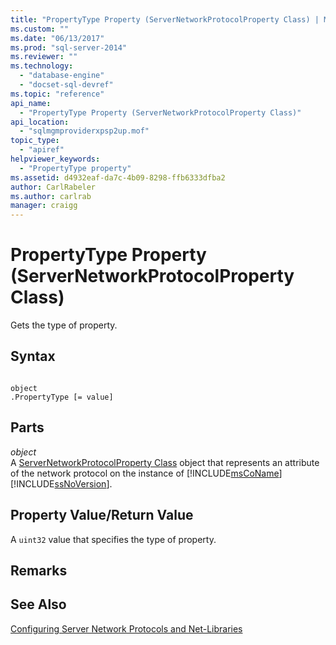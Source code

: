 ```yaml
---
title: "PropertyType Property (ServerNetworkProtocolProperty Class) | Microsoft Docs"
ms.custom: ""
ms.date: "06/13/2017"
ms.prod: "sql-server-2014"
ms.reviewer: ""
ms.technology: 
  - "database-engine"
  - "docset-sql-devref"
ms.topic: "reference"
api_name: 
  - "PropertyType Property (ServerNetworkProtocolProperty Class)"
api_location: 
  - "sqlmgmproviderxpsp2up.mof"
topic_type: 
  - "apiref"
helpviewer_keywords: 
  - "PropertyType property"
ms.assetid: d4932eaf-da7c-4b09-8298-ffb6333dfba2
author: CarlRabeler
ms.author: carlrab
manager: craigg
---
```

# PropertyType Property (ServerNetworkProtocolProperty Class)
  Gets the type of property.  
  
## Syntax  
  
```  
  
object  
.PropertyType [= value]  
```  
  
## Parts  
 *object*  
 A [ServerNetworkProtocolProperty Class](servernetworkprotocolproperty-class.md) object that represents an attribute of the network protocol on the instance of [!INCLUDE[msCoName](../../../includes/msconame-md.md)] [!INCLUDE[ssNoVersion](../../../includes/ssnoversion-md.md)].  
  
## Property Value/Return Value  
 A `uint32` value that specifies the type of property.  
  
## Remarks  
  
## See Also  
 [Configuring Server Network Protocols and Net-Libraries](http://msdn.microsoft.com/library/ms177485\(v=sql.100\).aspx)  
  
  
